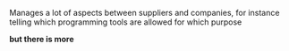 Manages a lot of aspects between suppliers and companies, for instance telling which programming tools are allowed for which purpose

**but there is more**